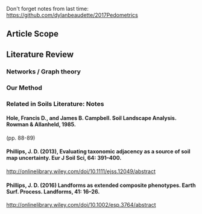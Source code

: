 
Don't forget notes from last time: https://github.com/dylanbeaudette/2017Pedometrics



## Article Scope


## Literature Review


### Networks / Graph theory


### Our Method


### Related in Soils Literature: Notes

#### Hole, Francis D., and James B. Campbell. Soil Landscape Analysis. Rowman & Allanheld, 1985.

(pp. 88-89)

#### Phillips, J. D. (2013), Evaluating taxonomic adjacency as a source of soil map uncertainty. Eur J Soil Sci, 64: 391–400.

http://onlinelibrary.wiley.com/doi/10.1111/ejss.12049/abstract
   
#### Phillips, J. D. (2016) Landforms as extended composite phenotypes. Earth Surf. Process. Landforms, 41: 16–26.

http://onlinelibrary.wiley.com/doi/10.1002/esp.3764/abstract
